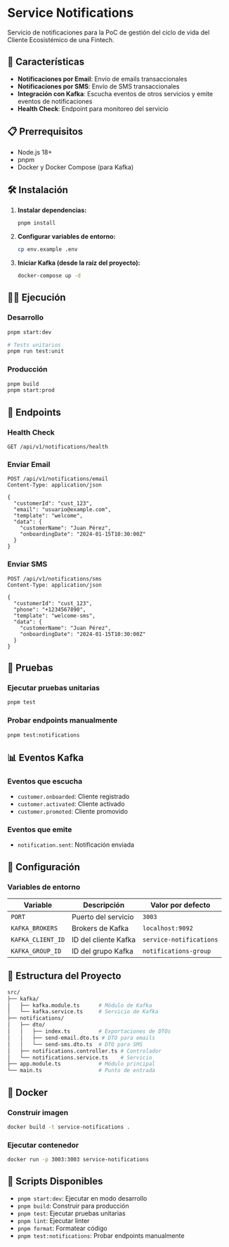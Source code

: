 # Service Notifications

Servicio de notificaciones para la PoC de gestión del ciclo de vida del Cliente Ecosistémico de una Fintech.

## 🚀 Características

- **Notificaciones por Email**: Envío de emails transaccionales
- **Notificaciones por SMS**: Envío de SMS transaccionales
- **Integración con Kafka**: Escucha eventos de otros servicios y emite eventos de notificaciones
- **Health Check**: Endpoint para monitoreo del servicio

## 📋 Prerrequisitos

- Node.js 18+
- pnpm
- Docker y Docker Compose (para Kafka)

## 🛠️ Instalación

1. **Instalar dependencias:**

   ```bash
   pnpm install
   ```

2. **Configurar variables de entorno:**

   ```bash
   cp env.example .env
   ```

3. **Iniciar Kafka (desde la raíz del proyecto):**

   ```bash
   docker-compose up -d
   ```

## 🏃‍♂️ Ejecución

### Desarrollo

```bash
pnpm start:dev

# Tests unitarios
pnpm run test:unit
```

### Producción

```bash
pnpm build
pnpm start:prod
```

## 📡 Endpoints

### Health Check

```http
GET /api/v1/notifications/health
```

### Enviar Email

```http
POST /api/v1/notifications/email
Content-Type: application/json

{
  "customerId": "cust_123",
  "email": "usuario@example.com",
  "template": "welcome",
  "data": {
    "customerName": "Juan Pérez",
    "onboardingDate": "2024-01-15T10:30:00Z"
  }
}
```

### Enviar SMS

```http
POST /api/v1/notifications/sms
Content-Type: application/json

{
  "customerId": "cust_123",
  "phone": "+1234567890",
  "template": "welcome-sms",
  "data": {
    "customerName": "Juan Pérez",
    "onboardingDate": "2024-01-15T10:30:00Z"
  }
}
```

## 🧪 Pruebas

### Ejecutar pruebas unitarias

```bash
pnpm test
```

### Probar endpoints manualmente

```bash
pnpm test:notifications
```

## 📊 Eventos Kafka

### Eventos que escucha

- `customer.onboarded`: Cliente registrado
- `customer.activated`: Cliente activado
- `customer.promoted`: Cliente promovido

### Eventos que emite

- `notification.sent`: Notificación enviada

## 🔧 Configuración

### Variables de entorno

| Variable | Descripción | Valor por defecto |
|----------|-------------|-------------------|
| `PORT` | Puerto del servicio | `3003` |
| `KAFKA_BROKERS` | Brokers de Kafka | `localhost:9092` |
| `KAFKA_CLIENT_ID` | ID del cliente Kafka | `service-notifications` |
| `KAFKA_GROUP_ID` | ID del grupo Kafka | `notifications-group` |

## 📁 Estructura del Proyecto

```bash
src/
├── kafka/
│   ├── kafka.module.ts      # Módulo de Kafka
│   └── kafka.service.ts     # Servicio de Kafka
├── notifications/
│   ├── dto/
│   │   ├── index.ts         # Exportaciones de DTOs
│   │   ├── send-email.dto.ts # DTO para emails
│   │   └── send-sms.dto.ts  # DTO para SMS
│   ├── notifications.controller.ts # Controlador
│   └── notifications.service.ts    # Servicio
├── app.module.ts            # Módulo principal
└── main.ts                  # Punto de entrada
```

## 🐳 Docker

### Construir imagen

```bash
docker build -t service-notifications .
```

### Ejecutar contenedor

```bash
docker run -p 3003:3003 service-notifications
```

## 📝 Scripts Disponibles

- `pnpm start:dev`: Ejecutar en modo desarrollo
- `pnpm build`: Construir para producción
- `pnpm test`: Ejecutar pruebas unitarias
- `pnpm lint`: Ejecutar linter
- `pnpm format`: Formatear código
- `pnpm test:notifications`: Probar endpoints manualmente
